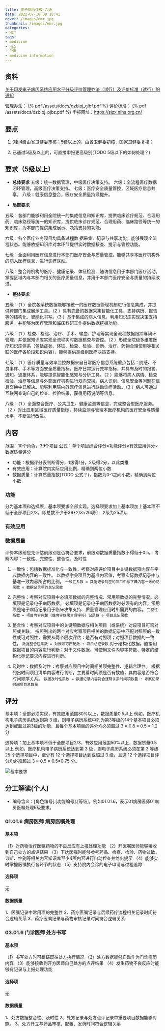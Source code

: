 ```yaml
---
title: 电子病历评级-六级
date: 2022-07-18 09:18:41
cover: /images/emr.jpg
thumbnail: /images/emr.jpg
categories:
- HIT
tags:
- medicine
- HIS
- EMR
- medicine information
---
```

## 资料
[关于印发电子病历系统应用水平分级评价管理办法（试行）及评价标准（试行）的通知](http://www.gov.cn/xinwen/2018-12/09/content_5347261.htm)
<!--more-->
管理办法：
{% pdf /assets/docs/dzblpj_glbf.pdf %}
评价标准：
{% pdf /assets/docs/dzblpj_pjbz.pdf %}
申报网址：https://sjzx.niha.org.cn/
## 要点
1. 0到4级由省卫健委审核；5级以上的，由省卫健委初核，国家卫健委复核；

2. 已通过5级及以上的，可直接申报更高级别(TODO 5级以下的如何处理？)

## 要求（5级以上）
- **总体要求**
五级：统一数据管理，中级医疗决策支持。
六级：全流程医疗数据闭环管理，高级医疗决策支持。
七级：医疗安全质量管控，区域医疗信息共享。
八级：健康信息整合，医疗安全质量持续提升。

- **局部要求**

五级：各部门能够利用全院统一的集成信息和知识库，提供临床诊疗规范、合理用药、临床路径等统一的知识库，提供临床诊疗规范、合理用药、临床路径等统一的知识库，为本部门提供集成展示、决策支持的功能。

六级：各个医疗业务项目均具备过程数 据采集、记录与共享功能。能够展现全流程状态。能够依据知识库对本环节提供实时数据核查、提示与管控功能。

七级：全面利用医疗信息进行本部门医疗安全与质量管控。能够共享本医疗机构外的病人医疗信息，进行诊疗联动。

八级：整合跨机构的医疗、健康记录、体征检测、随访信息用于本部门医疗活动。掌握区域内与本部门相关的医疗质量信息，并用于本部门医疗安全与质量的持续改进。

- **整体要求**

五级：（1 ）全院各系统数据能够按统一的医疗数据管理机制进行信息集成，并提供跨部门集成展示工具。（2 ）具有完备的数据采集智能化工具，支持病历、报告等的结构化、智能化书写。（3 ）基于集成的病人信息，利用知识库实现决策支持服务，并能够为医疗管理和临床科研工作提供数据挖掘功能。

六级：（1 ）检查、检验、治疗、手术、输血、护理等实现全流程数据跟踪与闭环管理，并依据知识库实现全流程实时数据核查与管控。（2 ）形成全院级多维度医疗知识库体系（包括症状、体征、检查、检验、诊断、治疗、药物合理使用等相关联的医疗各阶段知识内容），能够提供高级别医疗决策支持。

七级：（1 ）医疗质量与效率监控数据来自日常医疗信息系统重点包括：院感、不良事件、手术等方面安全质量指标，医疗日常运行效率指标，并具有及时的报警、通知、通报体系，能够提供智能化感知与分析工具。（2 ）能够将病人病情、检查检验、治疗等信息与外部医疗机构进行双向交换。病人识别、信息安全等问题在信息交换中已解决。能够利用院内外医疗信息进行联动诊疗活动。（3 ）病人可通过互联网查询自己的检查、检验结果，获得用药说明等信息。

八级：（1 ）全面整合医疗、公共卫生、健康监测等信息，完成整合型医疗服务。（2 ）对比应用区域医疗质量指标，持续监测与管理本医疗机构的医疗安全与质量水平，不断进行改进。

## 内容
范围：10个角色，39个项目
公式：单个项目综合评分=功能评分×有效应用评分×数据质量评分
 - 功能：根据评分表判断得分，1级得1分，2级得2分，以此类推
 - 有效应用：计算院内实际应用比例，精确到两位小数
 - 数据质量：计算质量指数(TODO 公式？)，指数为0-1之间小数，精确到两位小数

### 功能
分为基本项和选择项，基本项要求全部实现，选择项要求加上基本项加上基本项不低于全部项目2/3，即总数不少于39*2/3≈26项(1、2级为25项)。

### 有效应用


### 数据质量
评价本级前应先评估前级别是否符合要求，前级别数据质量指数不得低于0.5。
考察内容：一致性、完整性、整合性、及时性
1. 一致性：包括数据标准化与一致性，考察对应评价项目中关键数据项内容与字典数据内容的一致性。
以数据字典项目为基准内容值，考察实际数据记录中与基准一致内容所占的比例。
`一致性系数 = 数据记录对应的项目中与字典内容一致的记录数 ÷ 数据记录项的总记录数`

2. 完整性：考察对应项目中必填项数据的完整情况、常用项数据的完整情况。必填项是记录电子病历数据。
必填项是记录电子病历数据时必须有的内容。常用项是电子病历记录用于临床决策支持、质量管理应用时所需要的内容。
`完整性系数 = 项目内容完整（或内容效果合理字符）记录数 ÷ 项目总记录数`

3. 整合性：考察对应项目中的关键项数据与相关项目（或系统）对应项目可否对照或关联。
按照列出的两个对应考察项目相关的数据记录中匹配对照项的一致性或可对照性，需要从两个层次评估：是否有对照项；对照项目数据的一致性。
`数据整合性系数 = 对照项可匹配数 ÷ 项目总记录数`
对于结构化数据，直接用数据项目的内容进行判断；对于文件数据，可使用文件内容字符数、特定的结构化标记要求内容进行判断。

4. 及时性：数据及时性：考察对应项目中时间相关项完整性、逻辑合理性。
根据列出时间项目清单内容进行判断，主要看时间项是否有数值，其内容是否符合时间顺序关系。 
`数据及时性系数 = 数据记录内容符合逻辑关系时间项数量 ÷ 考察记录时间项目总数量`

## 评分
基本项：全部必须实现，有效应用范围80%以上，数据质量0.5以上
 例如，医疗机构电子病历系统达到第 3 级，则电子病历系统中列为第3等级的14个基本项目必须达到或超过第3级的功能，且每个基本项目的评分均必须超过 3 × 0.8 × 0.5 = 1.2 分

选择项：加上基本项不低于全部项目2/3，有效应用范围50%以上，数据质量0.5以上
 例如，医疗机构电子病历系统达到第 3 级，则电子病历系统必须在第 3 等级 25 个选择项目中，至少有 12 个选择项目达到或超过 3 级，且这 12 个选择项目评分均必须超过 3 × 0.5 × 0.5=0.75 分。

![基本要求](/images/blpj_zdyq.png)

## 分工解读(个人)
- 编号含义：[角色编号].[功能编号].[等级]，例如01.01.6，表示01病房医师01病房医嘱处理6级要求。
### 01.01.6 病房医师 病房医嘱处理
#### 基本项
（1）对药物治疗医嘱药物的不良反应有上报处理功能
（2）开医嘱医师能够接收到自己处方的点评结果
（3）下达医嘱时能够参考药品、检查、检验、药物过敏、诊断、性别等相关内容知识库至少4项内容进行自动检查并给出提示
（4）能够实时掌握医嘱执行各环节的状态
（5）支持院内会诊的电子申请与过程追踪

#### 选择项
无

#### 数据质量
1、医嘱记录中常用项的完整性
2、药疗医嘱记录与后续药疗流程相关记录时间符合逻辑关系
3、药疗医嘱记录与药物审核记录时间符合逻辑关系

### 03.01.6 门诊医师 处方书写
#### 基本项
（1）书写处方时可跟踪既往处方执行情况
（2）处方数据能够自动作为门诊病历内容
（3）能够接收到开方医师自己处方的点评结果
（4）发生药物不良反应时能够有记录与上报处理功能

#### 选择项
无

#### 数据质量
1、处方数据整合性、及时性
2、处方记录与处方点评记录中重要项目数据能够对照。
3、处方开立与药品审核、配置、发药时间符合逻辑关系

